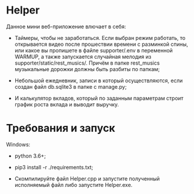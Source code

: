 # Helper

Данное мини веб-приложение влючает в себя:

- Таймеры, чтобы не заработаться. Если выбран режим работать, то открывается видео после прошествии времени с разминкой спины, или какое вы пропишете в файле supporter/.env в переменной WARMUP, а также запускается случайная мелодия из supporter/static/rest_musics/. Причём в папке rest_musics музыкальные дорожки должны быть разбиты по папкам;

- Небольшой ежедневник, записи в который осуществляются, если создан файл db.sqlite3 в папке с manage.py;

- И калькулятор вкладов, который по заданным параметрам строит график роста вклада и выводит выручку.

# Требования и запуск

Windows:

- python 3.6+;

- pip3 install -r ./requirements.txt;

- Скомпилируйте файл Helper.cpp и запустите полученный исполняемый файл либо запустите Helper.exe.